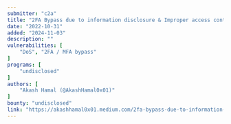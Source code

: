 ```yaml
---
submitter: "c2a"
title: "2FA Bypass due to information disclosure & Improper access control."
date: "2022-10-31"
added: "2024-11-03"
description: ""
vulnerabilities: [
    "DoS", "2FA / MFA bypass"
]
programs: [
    "undisclosed"
]
authors: [
    "Akash Hamal (@AkashHamal0x01)"
]
bounty: "undisclosed"
link: "https://akashhamal0x01.medium.com/2fa-bypass-due-to-information-disclosure-improper-access-control-f9a5a8a4e0af"
---
```




